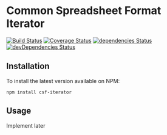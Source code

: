 # Common Spreadsheet Format Iterator
[![Build Status](https://travis-ci.org/eunikitin/csf-iterator.svg?branch=master)](https://travis-ci.org/eunikitin/csf-iterator)
[![Coverage Status](https://coveralls.io/repos/github/eunikitin/csf-iterator/badge.svg?branch=master)](https://coveralls.io/github/eunikitin/csf-iterator?branch=master)
[![dependencies Status](https://david-dm.org/eunikitin/csf-iterator/status.svg)](https://david-dm.org/eunikitin/csf-iterator)
[![devDependencies Status](https://david-dm.org/eunikitin/csf-iterator/dev-status.svg)](https://david-dm.org/eunikitin/csf-iterator?type=dev)

## Installation

To install the latest version available on NPM:
	
    npm install csf-iterator

## Usage

Implement later